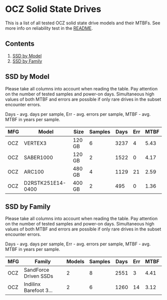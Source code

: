 OCZ Solid State Drives
======================

This is a list of all tested OCZ solid state drive models and their MTBFs. See
more info on reliability test in the [README](https://github.com/linuxhw/EnterpriseDrive).

Contents
--------

1. [ SSD by Model  ](#ssd-by-model)
2. [ SSD by Family ](#ssd-by-family)

SSD by Model
------------

Please take all columns into account when reading the table. Pay attention on the
number of tested samples and power-on days. Simultaneous high values of both MTBF
and errors are possible if only rare drives in the subset encounter errors.

Days - avg. days per sample,
Err  - avg. errors per sample,
MTBF - avg. MTBF in years per sample.

| MFG       | Model              | Size   | Samples | Days  | Err   | MTBF |
|-----------|--------------------|--------|---------|-------|-------|------|
| OCZ       | VERTEX3            | 120 GB | 6       | 3237  | 4     | 5.43   |
| OCZ       | SABER1000          | 120 GB | 2       | 1522  | 0     | 4.17   |
| OCZ       | ARC100             | 480 GB | 4       | 1129  | 21    | 2.59   |
| OCZ       | D2RSTK251E14-0400  | 400 GB | 2       | 495   | 0     | 1.36   |

SSD by Family
-------------

Please take all columns into account when reading the table. Pay attention on the
number of tested samples and power-on days. Simultaneous high values of both MTBF
and errors are possible if only rare drives in the subset encounter errors.

Days - avg. days per sample,
Err  - avg. errors per sample,
MTBF - avg. MTBF in years per sample.

| MFG       | Family                 | Models | Samples | Days  | Err   | MTBF |
|-----------|------------------------|--------|---------|-------|-------|------|
| OCZ       | SandForce Driven SSDs  | 2      | 8       | 2551  | 3     | 4.41   |
| OCZ       | Indilinx Barefoot 3... | 2      | 6       | 1260  | 14    | 3.12   |
